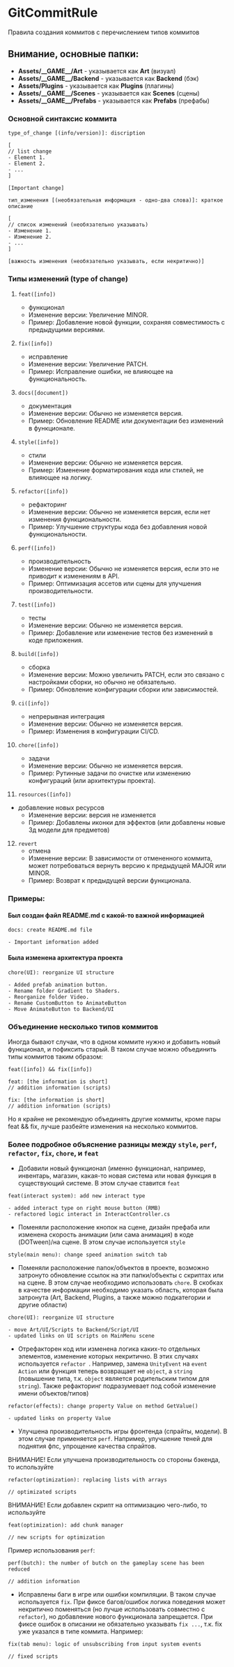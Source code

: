 # GitCommitRule
Правила создания коммитов с перечислением типов коммитов

## Внимание, основные папки:
* **Assets/\_\_GAME\_\_/Art** - указывается как **Art** (визуал)
* **Assets/\_\_GAME\_\_/Backend** - указывается как **Backend** (бэк)
* **Assets/Plugins** - указывается как **Plugins** (плагины)
* **Assets/\_\_GAME\_\_/Scenes** - указывается как **Scenes** (сцены)
* **Assets/\_\_GAME\_\_/Prefabs** - указывается как **Prefabs** (префабы)

### Основной синтаксис коммита
```
type_of_change [(info/version)]: discription

[
// list change
- Element 1.
- Element 2.
- ...
]

[Important change]
```

```
тип_изменения [(необязательная информация - одно-два слова)]: краткое описание

[
// список изменений (необязательно указывать)
- Изменение 1.
- Изменение 2.
- ...
]

[важность изменения (необязательно указывать, если некритично)]
```

### Типы изменений (type of change)
1. `feat([info])`
   - функционал
   - Изменение версии: Увеличение MINOR.
   - Пример: Добавление новой функции, сохраняя совместимость с предыдущими версиями.

2. `fix([info])`
   - исправление
   - Изменение версии: Увеличение PATCH.
   - Пример: Исправление ошибки, не влияющее на функциональность.

3. `docs([document])`
   - документация
   - Изменение версии: Обычно не изменяется версия.
   - Пример: Обновление README или документации без изменений в функционале.

4. `style([info])`
   - стили
   - Изменение версии: Обычно не изменяется версия.
   - Пример: Изменение форматирования кода или стилей, не влияющее на логику.

5. `refactor([info])`
   - рефакторинг
   - Изменение версии: Обычно не изменяется версия, если нет изменения функциональности.
   - Пример: Улучшение структуры кода без добавления новой функциональности.

6. `perf([info])`
   - производительность
   - Изменение версии: Обычно не изменяется версия, если это не приводит к изменениям в API.
   - Пример: Оптимизация ассетов или сцены для улучшения производительности.

7. `test([info])`
   - тесты
   - Изменение версии: Обычно не изменяется версия.
   - Пример: Добавление или изменение тестов без изменений в коде приложения.

8. `build([info])`
   - сборка
   - Изменение версии: Можно увеличить PATCH, если это связано с настройками сборки, но обычно не обязательно.
   - Пример: Обновление конфигурации сборки или зависимостей.

9. `ci([info])`
   - непрерывная интеграция
   - Изменение версии: Обычно не изменяется версия.
   - Пример: Изменения в конфигурации CI/CD.

10. `chore([info])`
	- задачи
    - Изменение версии: Обычно не изменяется версия.
    - Пример: Рутинные задачи по очистке или изменению конфигураций (или архитектуры проекта).

11. `resources([info])`
- добавление новых ресурсов
    - Изменение версии: версия не изменяется
    - Пример: Добавлены иконки для эффектов (или добавлены новые 3д модели для предметов)

12. `revert`
	- отмена
    - Изменение версии: В зависимости от отмененного коммита, может потребоваться вернуть версию к предыдущей MAJOR или MINOR.
    - Пример: Возврат к предыдущей версии функционала.

### Примеры:

#### Был создан файл README.md с какой-то важной информацией
```
docs: create README.md file

- Important imformation added
```

#### Была изменена архитектура проекта
```
chore(UI): reorganize UI structure

- Added prefab animation button.
- Rename folder Gradient to Shaders.
- Reorganize folder Video.
- Rename CustomButton to AnimateButton
- Move AnimateButton to Backend/UI
```

### Объединение несколько типов коммитов
Иногда бывают случаи, что в одном коммите нужно и добавить новый функционал, и пофиксить старый. В таком случае можно объединить типы коммитов таким образом:
```
feat([info]) && fix([info])

feat: [the information is short]
// addition information (scripts)

fix: [the information is short]
// addition information (scripts)
```
Но я крайне не рекомендую объединять другие коммиты, кроме пары feat && fix, лучше разбейте изменения на несколько коммитов.

### Более подробное объяснение разницы между `style`, `perf`, `refactor`, `fix`, `chore`, и `feat`
* Добавили новый функционал (именно функционал, например, инвентарь, магазин, какая-то новая система или новая функция в существующий системе. В этом случае ставится `feat`
```
feat(interact system): add new interact type

- added interact type on right mouse button (RMB)
- refactored logic interact in InteractController.cs
```

* Поменяли расположение кнопок на сцене, дизайн префаба или изменена скорость анимации (или сама анимация) в коде (DOTween)/на сцене. В этом случае используется `style`
```
style(main menu): change speed animation switch tab
```

* Поменяли расположение папок/объектов в проекте, возможно затронуто обновление ссылок на эти папки/объекты с скриптах или на сцене. В этом случае необходимо использовать `chore`. В скобках в качестве информации необходимо указать область, которая была затронута (Art, Backend, Plugins, а также можно подкатегории и другие области)
```
chore(UI): reorganize UI structure

- move Art/UI/Scripts to Backend/Script/UI
- updated links on UI scripts on MainMenu scene
```

* Отрефакторен код или изменена логика каких-то отдельных элементов, изменение которых некритично. В этих случаях используется `refactor `. Например, замена `UnityEvent` на `event Action` или функция теперь возвращает не `object`, а `string` (повышение типа, т.к. `object` является родительским типом для `string`). Также рефакторинг подразумевает под собой изменение имени объектов/типов)
```
refactor(effects): change property Value on method GetValue()

- updated links on property Value
```

* Улучшена производительность игры фронтенда (спрайты, модели). В этом случае применяется `perf`. Например, улучшение теней для поднятия фпс, упрощение качества спрайтов.

ВНИМАНИЕ! Если улучшена производительность со стороны бэкенда, то используйте
```
refactor(optimization): replacing lists with arrays

// optimizated scripts
```
ВНИМАНИЕ! Если добавлен скрипт на оптимизацию чего-либо, то используйте
```
feat(optimization): add chunk manager

// new scripts for optimization
```

Пример использования `perf`:
```
perf(butch): the number of butch on the gameplay scene has been reduced

// addition information
```

* Исправлены баги в игре или ошибки компиляции. В таком случае используется `fix`. При фиксе багов/ошибок логика поведения может некритично поменяться (но лучше использовать совместно с `refactor`), но добавление нового функционала запрещается. При фиксе ошибок в описании не обязательно указывать `fix ...`, т.к. fix уже указался в типе коммита. Например:
```
fix(tab menu): logic of unsubscribing from input system events

// fixed scripts
```